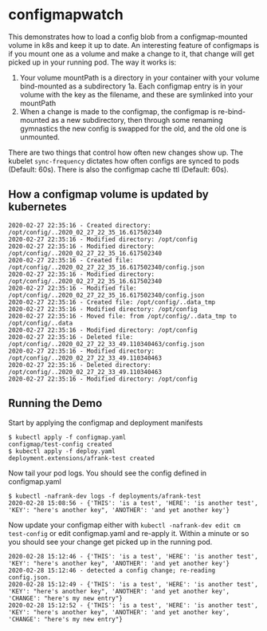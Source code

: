 # configmapwatch

This demonstrates how to load a config blob from a configmap-mounted volume in k8s and keep it up to date. An interesting feature of configmaps is if you mount one as a volume and make a change to it, that change will get picked up in your running pod. The way it works is:
1. Your volume mountPath is a directory in your container with your volume bind-mounted as a subdirectory
1a. Each configmap entry is in your volume with the key as the filename, and these are symlinked into your mountPath
2. When a change is made to the configmap, the configmap is re-bind-mounted as a new subdirectory, then through some renaming gymnastics the new config is swapped for the old, and the old one is unmounted.

There are two things that control how often new changes show up. The kubelet `sync-frequency` dictates how often configs are synced to pods (Default: 60s). There is also the configmap cache ttl (Default: 60s).

## How a configmap volume is updated by kubernetes
```
2020-02-27 22:35:16 - Created directory: /opt/config/..2020_02_27_22_35_16.617502340
2020-02-27 22:35:16 - Modified directory: /opt/config
2020-02-27 22:35:16 - Modified directory: /opt/config/..2020_02_27_22_35_16.617502340
2020-02-27 22:35:16 - Created file: /opt/config/..2020_02_27_22_35_16.617502340/config.json
2020-02-27 22:35:16 - Modified directory: /opt/config/..2020_02_27_22_35_16.617502340
2020-02-27 22:35:16 - Modified file: /opt/config/..2020_02_27_22_35_16.617502340/config.json
2020-02-27 22:35:16 - Created file: /opt/config/..data_tmp
2020-02-27 22:35:16 - Modified directory: /opt/config
2020-02-27 22:35:16 - Moved file: from /opt/config/..data_tmp to /opt/config/..data
2020-02-27 22:35:16 - Modified directory: /opt/config
2020-02-27 22:35:16 - Deleted file: /opt/config/..2020_02_27_22_33_49.110340463/config.json
2020-02-27 22:35:16 - Modified directory: /opt/config/..2020_02_27_22_33_49.110340463
2020-02-27 22:35:16 - Deleted directory: /opt/config/..2020_02_27_22_33_49.110340463
2020-02-27 22:35:16 - Modified directory: /opt/config
```

## Running the Demo
Start by applying the configmap and deployment manifests
```
$ kubectl apply -f configmap.yaml 
configmap/test-config created
$ kubectl apply -f deploy.yaml 
deployment.extensions/afrank-test created
```
Now tail your pod logs. You should see the config defined in configmap.yaml
```
$ kubectl -nafrank-dev logs -f deployments/afrank-test
2020-02-28 15:08:56 - {'THIS': 'is a test', 'HERE': 'is another test', 'KEY': "here's another key", 'ANOTHER': 'and yet another key'}
```
Now update your configmap either with `kubectl -nafrank-dev edit cm test-config` or edit configmap.yaml and re-apply it. Within a minute or so you should see your change get picked up in the running pod.
```
2020-02-28 15:12:46 - {'THIS': 'is a test', 'HERE': 'is another test', 'KEY': "here's another key", 'ANOTHER': 'and yet another key'}
2020-02-28 15:12:46 - detected a config change; re-reading config.json.
2020-02-28 15:12:49 - {'THIS': 'is a test', 'HERE': 'is another test', 'KEY': "here's another key", 'ANOTHER': 'and yet another key', 'CHANGE': "here's my new entry"}
2020-02-28 15:12:52 - {'THIS': 'is a test', 'HERE': 'is another test', 'KEY': "here's another key", 'ANOTHER': 'and yet another key', 'CHANGE': "here's my new entry"}
```
